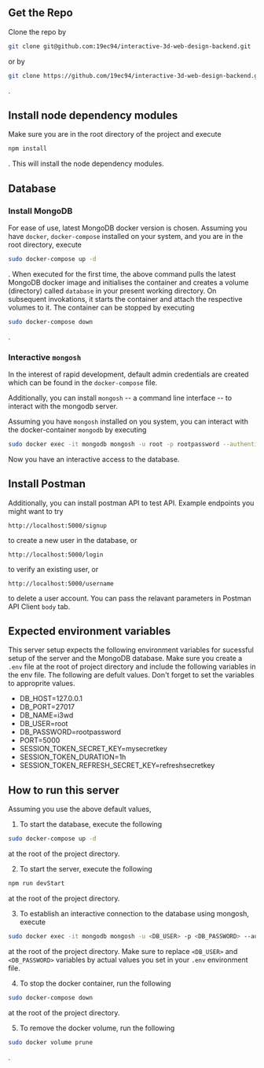 ## Get the Repo
Clone the repo by
```bash
git clone git@github.com:19ec94/interactive-3d-web-design-backend.git
```
or by
```bash
git clone https://github.com/19ec94/interactive-3d-web-design-backend.git
```
.
## Install node dependency modules
Make sure you are in the root directory of the project and execute 
```bash
npm install
```
. This will install the node dependency modules.

## Database 
### Install MongoDB
For ease of use, latest MongoDB docker version is chosen.
Assuming you have `docker`, `docker-compose` installed on your system, and you
are in the root directory, execute
```bash
sudo docker-compose up -d
```
. When executed for the first time, the above command pulls the latest MongoDB
docker image and initialises the container and  creates a volume (directory) called `database` in your present working
directory. On subsequent invokations, it starts the container and attach the
respective volumes to it.  The container can be stopped by executing
```bash
sudo docker-compose down
```
.
### Interactive `mongosh`
In the interest of rapid development, default admin credentials are created
which can be found in the `docker-compose` file. 

Additionally, you can install `mongosh` -- a command line interface -- to
interact with the mongodb server. 

Assuming you have `mongosh` installed on you system, you can interact with the docker-container
`mongodb` by executing
```bash
sudo docker exec -it mongodb mongosh -u root -p rootpassword --authenticationDatabase admin
```
Now you have an interactive access to the database. 

## Install Postman
Additionally, you can install postman API to test API.
Example endpoints you might want to try
```
http://localhost:5000/signup
```
to create a new user in the database, or
```
http://localhost:5000/login
```
to verify an existing user, or
```
http://localhost:5000/username
```
to delete a user account.
You can pass the relavant parameters in Postman API Client `body` tab. 

## Expected environment variables
This server setup expects the following environment variables for sucessful
setup of the server and the MongoDB database. Make sure you create a `.env` file
at the root of project directory and include the following variables in the env
file. The following are defult values. Don't forget to set the variables to
approprite values.

 - DB_HOST=127.0.0.1
 - DB_PORT=27017
 - DB_NAME=i3wd
 - DB_USER=root
 - DB_PASSWORD=rootpassword
 - PORT=5000
 - SESSION_TOKEN_SECRET_KEY=mysecretkey
 - SESSION_TOKEN_DURATION=1h
 - SESSION_TOKEN_REFRESH_SECRET_KEY=refreshsecretkey

## How to run this server
Assuming you use the above default values, 
  1. To start the database, execute the following 
  ```bash
  sudo docker-compose up -d
  ```
  at the root of the project directory.

  2. To start the server, execute the following 
  ```bash
  npm run devStart
  ```
  at the root of the project directory.

  3. To establish an interactive connection to the database using mongosh, execute
  ```bash
  sudo docker exec -it mongodb mongosh -u <DB_USER> -p <DB_PASSWORD> --authenticationDatabase admin 
  ```
  at the root of the project directory. Make sure to replace `<DB_USER>` and
  `<DB_PASSWORD>` variables by actual values you set in your `.env` environment
  file.

  4. To stop the docker container, run the following
  ```bash
  sudo docker-compose down
  ```
  at the root of the project directory.

  5. To remove the docker volume, run the following
  ```bash
  sudo docker volume prune
  ```
  .
